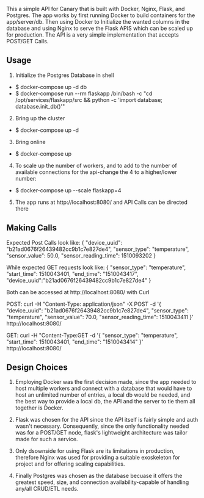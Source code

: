 This a simple API for Canary that is built with Docker, Nginx, Flask, and Postgres.
The app works by first running Docker to build containers for the app/server/db.
Then using Docker to Initialize the wanted columns in the database and using Nginx
to serve the Flask APIS which can be scaled up for production. The API is a very simple
implementation that accepts POST/GET Calls.

## Usage

1. Initialize the Postgres Database in shell
- $ docker-compose up -d db
- $ docker-compose run --rm flaskapp /bin/bash -c "cd /opt/services/flaskapp/src && python -c  'import database; database.init_db()'"

2. Bring up the cluster
- $ docker-compose up -d

3. Bring online
- $ docker-compose up

4. To scale up the number of workers, and to add to the number of available
connections for the api-change the 4 to a higher/lower number:
- $ docker-compose up --scale flaskapp=4

5. The app runs at http://localhost:8080/ and API Calls can be directed there

## Making Calls

Expected Post Calls look like: {
"device_uuid": "b21ad0676f26439482cc9b1c7e827de4", "sensor_type": "temperature",
"sensor_value": 50.0,
"sensor_reading_time": 1510093202
}

While expected GET requests look like:
{ "sensor_type": "temperature", "start_time": 1510043401, "end_time": "1510043417", "device_uuid":"b21ad0676f26439482cc9b1c7e827de4" }

Both can be accessed at http://localhost:8080/ with Curl

POST:
curl -H "Content-Type: application/json" -X POST -d '{ "device_uuid": "b21ad0676f26439482cc9b1c7e827de4", "sensor_type": "temperature", "sensor_value": 70.0, "sensor_reading_time": 1510043411 }' http://localhost:8080/

GET:
curl -H "Content-Type:GET -d '{ "sensor_type": "temperature", "start_time": 1510043401, "end_time": "1510043414" }' http://localhost:8080/

## Design Choices

1. Employing Docker was the first decision made, since the app needed to host multiple workers and connect with a database that would have to host an unlimited number of entries, a local db would be needed, and the best way to provide a local db, the API and the server to tie them all together is Docker.

2. Flask was chosen for the API since the API itself is fairly simple and auth wasn't necessary. Consequently, since the only functionality needed was for a POST/GET node, flask's lightweight architecture was tailor made for such a service.

3. Only dsownside for using Flask are its limitations in production, therefore Nginx was used for providing a suitable exoskeleton for project and for offering scaling capabilities. 

4. Finally Postgres was chosen as the database becuase it offers the greatest speed, size, and connection availability-capable of handling any/all CRUD/ETL needs.
